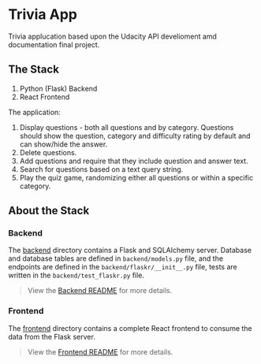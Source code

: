 # Trivia App

Trivia applucation based upon the Udacity API develioment amd documentation final project.

## The Stack
1. Python (Flask) Backend
2. React Frontend

The application:

1. Display questions - both all questions and by category. Questions should show the question, category and difficulty rating by default and can show/hide the answer.
2. Delete questions.
3. Add questions and require that they include question and answer text.
4. Search for questions based on a text query string.
5. Play the quiz game, randomizing either all questions or within a specific category.

## About the Stack

### Backend

The [backend](./backend/README.md) directory contains a Flask and SQLAlchemy server. Database and database tables are defined in `backend/models.py` file, and the endpoints are defined in the `backend/flaskr/__init__.py` file, tests are written in the `backend/test_flaskr.py` file.

> View the [Backend README](./backend/README.md) for more details.

### Frontend

The [frontend](./frontend/README.md) directory contains a complete React frontend to consume the data from the Flask server.

> View the [Frontend README](./frontend/README.md) for more details.
